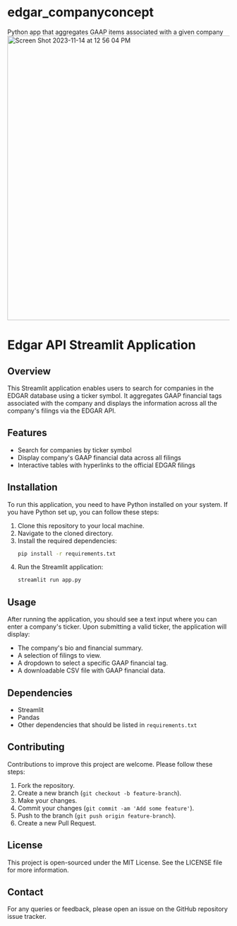 # edgar_companyconcept
Python app that aggregates GAAP items associated with  a given company
<img width="643" alt="Screen Shot 2023-11-14 at 12 56 04 PM" src="https://github.com/hgovan/edgar_companyconcept/assets/93172468/b4fdf299-d8c9-42ff-81ac-a8a4bd5a1f9a">

# Edgar API Streamlit Application

## Overview
This Streamlit application enables users to search for companies in the EDGAR database using a ticker symbol. It aggregates GAAP financial tags associated with the company and displays the information across all the company's filings via the EDGAR API.

## Features
- Search for companies by ticker symbol
- Display company's GAAP financial data across all filings
- Interactive tables with hyperlinks to the official EDGAR filings

## Installation
To run this application, you need to have Python installed on your system. If you have Python set up, you can follow these steps:

1. Clone this repository to your local machine.
2. Navigate to the cloned directory.
3. Install the required dependencies:
   ```sh
   pip install -r requirements.txt
4. Run the Streamlit application:
   ```sh
   streamlit run app.py

## Usage
After running the application, you should see a text input where you can enter a company's ticker. Upon submitting a valid ticker, the application will display:

- The company's bio and financial summary.
- A selection of filings to view.
- A dropdown to select a specific GAAP financial tag.
- A downloadable CSV file with GAAP financial data.

## Dependencies
- Streamlit
- Pandas
- Other dependencies that should be listed in `requirements.txt`

## Contributing
Contributions to improve this project are welcome. Please follow these steps:

1. Fork the repository.
2. Create a new branch (`git checkout -b feature-branch`).
3. Make your changes.
4. Commit your changes (`git commit -am 'Add some feature'`).
5. Push to the branch (`git push origin feature-branch`).
6. Create a new Pull Request.

## License
This project is open-sourced under the MIT License. See the LICENSE file for more information.

## Contact
For any queries or feedback, please open an issue on the GitHub repository issue tracker.
